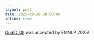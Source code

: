 ```yaml
---
layout: post
date: 2025-08-20 08:00:00
inline: true
---
```


[DualDistll](https://github.com/StigLidu/DualDistill) was accepted by EMNLP 2025!